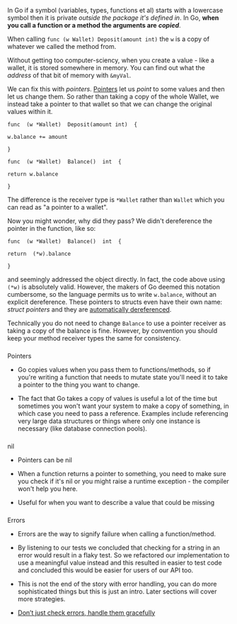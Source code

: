 
In Go if a symbol (variables, types, functions et al) starts with a lowercase symbol then it is private _outside the package it's defined in_.
In Go, **when you call a function or a method the arguments are**  **_copied_**.

When calling `func (w Wallet) Deposit(amount int)` the `w` is a copy of whatever we called the method from.

Without getting too computer-sciency, when you create a value - like a wallet, it is stored somewhere in memory. You can find out what the _address_ of that bit of memory with `&myVal`.

We can fix this with _pointers_. [Pointers](https://gobyexample.com/pointers) let us _point_ to some values and then let us change them. So rather than taking a copy of the whole Wallet, we instead take a pointer to that wallet so that we can change the original values within it.

    func  (w *Wallet)  Deposit(amount int)  {
    
    w.balance += amount
    
    }
    
    func  (w *Wallet)  Balance()  int  {
    
    return w.balance
    
    }

The difference is the receiver type is `*Wallet` rather than `Wallet` which you can read as "a pointer to a wallet".

Now you might wonder, why did they pass? We didn't dereference the pointer in the function, like so:

    func  (w *Wallet)  Balance()  int  {
    
    return  (*w).balance
    
    }

and seemingly addressed the object directly. In fact, the code above using `(*w)` is absolutely valid. However, the makers of Go deemed this notation cumbersome, so the language permits us to write `w.balance`, without an explicit dereference. These pointers to structs even have their own name: _struct pointers_ and they are [automatically dereferenced](https://golang.org/ref/spec#Method_values).

Technically you do not need to change `Balance` to use a pointer receiver as taking a copy of the balance is fine. However, by convention you should keep your method receiver types the same for consistency.

### 

Pointers[](#pointers)

-   Go copies values when you pass them to functions/methods, so if you're writing a function that needs to mutate state you'll need it to take a pointer to the thing you want to change.


-   The fact that Go takes a copy of values is useful a lot of the time but sometimes you won't want your system to make a copy of something, in which case you need to pass a reference. Examples include referencing very large data structures or things where only one instance is necessary (like database connection pools).


### 

nil[](#nil)

-   Pointers can be nil


-   When a function returns a pointer to something, you need to make sure you check if it's nil or you might raise a runtime exception - the compiler won't help you here.


-   Useful for when you want to describe a value that could be missing


### 

Errors[](#errors)

-   Errors are the way to signify failure when calling a function/method.


-   By listening to our tests we concluded that checking for a string in an error would result in a flaky test. So we refactored our implementation to use a meaningful value instead and this resulted in easier to test code and concluded this would be easier for users of our API too.


-   This is not the end of the story with error handling, you can do more sophisticated things but this is just an intro. Later sections will cover more strategies.


-   [Don’t just check errors, handle them gracefully](https://dave.cheney.net/2016/04/27/dont-just-check-errors-handle-them-gracefully)